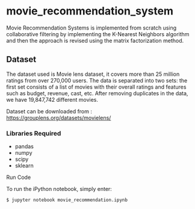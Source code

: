 # movie_recommendation_system

Movie Recommendation Systems is implemented from scratch using collaborative filtering by implementing the K-Nearest Neighbors algorithm and then the approach is revised using the matrix factorization method.

## Dataset
The dataset used is Movie lens dataset, it covers more than 25 million ratings from over 270,000 users. The data is separated into two sets: the first set consists of a list of movies with their overall ratings and features such as budget, revenue, cast, etc. After removing duplicates in the data, we have 19,847,742 different movies.

Dataset can be downloaded from : https://grouplens.org/datasets/movielens/

### Libraries Required
- pandas
- numpy
- scipy
- sklearn


Run Code

To run the iPython notebook, simply enter:
```
$ jupyter notebook movie_recommendation.ipynb
```

